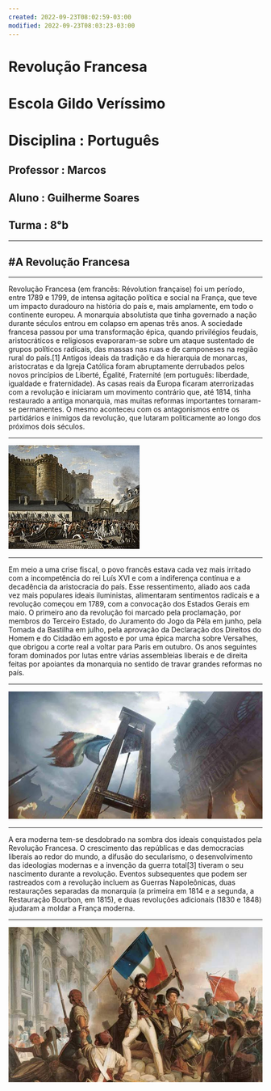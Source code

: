 ```yaml
---
created: 2022-09-23T08:02:59-03:00
modified: 2022-09-23T08:03:23-03:00
---
```


# Revolução Francesa

# Escola Gildo Veríssimo
# Disciplina : Português
## Professor : Marcos
## Aluno : Guilherme Soares
## Turma : 8°b
---

#A Revolução Francesa
---
---

Revolução Francesa (em francês: Révolution française) foi um período, entre 1789 e 1799, de intensa agitação política e social na França, que teve um impacto duradouro na história do país e, mais amplamente, em todo o continente europeu. A monarquia absolutista que tinha governado a nação durante séculos entrou em colapso em apenas três anos. A sociedade francesa passou por uma transformação épica, quando privilégios feudais, aristocráticos e religiosos evaporaram-se sobre um ataque sustentado de grupos políticos radicais, das massas nas ruas e de camponeses na região rural do país.[1] Antigos ideais da tradição e da hierarquia de monarcas, aristocratas e da Igreja Católica foram abruptamente derrubados pelos novos princípios de Liberté, Égalité, Fraternité (em português: liberdade, igualdade e fraternidade). As casas reais da Europa ficaram aterrorizadas com a revolução e iniciaram um movimento contrário que, até 1814, tinha restaurado a antiga monarquia, mas muitas reformas importantes tornaram-se permanentes. O mesmo aconteceu com os antagonismos entre os partidários e inimigos da revolução, que lutaram politicamente ao longo dos próximos dois séculos.

---

![Image](./8c44c24785c2bc94620477584dbee46a.jpg) 

---

Em meio a uma crise fiscal, o povo francês estava cada vez mais irritado com a incompetência do rei Luís XVI e com a indiferença contínua e a decadência da aristocracia do país. Esse ressentimento, aliado aos cada vez mais populares ideais iluministas, alimentaram sentimentos radicais e a revolução começou em 1789, com a convocação dos Estados Gerais em maio. O primeiro ano da revolução foi marcado pela proclamação, por membros do Terceiro Estado, do Juramento do Jogo da Péla em junho, pela Tomada da Bastilha em julho, pela aprovação da Declaração dos Direitos do Homem e do Cidadão em agosto e por uma épica marcha sobre Versalhes, que obrigou a corte real a voltar para Paris em outubro. Os anos seguintes foram dominados por lutas entre várias assembleias liberais e de direita feitas por apoiantes da monarquia no sentido de travar grandes reformas no país.

---
![Image](./d983a59b0f2adb4938ce3f925d87a696.jpg) 

---

A era moderna tem-se desdobrado na sombra dos ideais conquistados pela Revolução Francesa. O crescimento das repúblicas e das democracias liberais ao redor do mundo, a difusão do secularismo, o desenvolvimento das ideologias modernas e a invenção da guerra total[3] tiveram o seu nascimento durante a revolução. Eventos subsequentes que podem ser rastreados com a revolução incluem as Guerras Napoleônicas, duas restaurações separadas da monarquia (a primeira em 1814 e a segunda, a Restauração Bourbon, em 1815), e duas revoluções adicionais (1830 e 1848) ajudaram a moldar a França moderna.

---

![Image](./5ea069caec8689cc653f7eab9a849a64.jpg)
